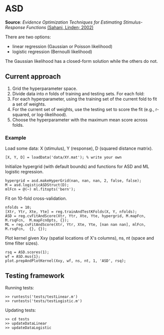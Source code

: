 # ASD

__Source__: _Evidence Optimization Techniques for Estimating Stimulus-Response Functions_ [(Sahani, Linden; 2002)](http://papers.nips.cc/paper/2294-evidence-optimization-techniques-for-estimating-stimulus-response-functions)

There are two options:

* linear regression (Gaussian or Poisson likelihood)
* logistic regression (Bernoulli likelihood)

The Gaussian likelihood has a closed-form solution while the others do not.

## Current approach

1. Grid the hyperparameter space.
2. Divide data into _n_ folds of training and testing sets. For each fold:
3. For each hyperparameter, using the training set of the current fold to fit a set of weights.
4. For the current set of weights, use the testing set to score the fit (e.g., r-squared, or log-likelihood).
5. Choose the hyperparameter with the maximum mean score across folds.

### Example

Load some data: X (stimulus), Y (response), D (squared distance matrix).

```
[X, Y, D] = loadData('data/XY.mat'); % write your own
```

Initialize hypergrid (with default bounds) and functions for ASD and ML logistic regression.


```
hypergrid = asd.makeHyperGrid(nan, nan, nan, 2, false, false);
M = asd.logisticASDStruct(D);
mlFcn = @(~) ml.fitopts('bern');
```

Fit on 10-fold cross-validation.

```
nfolds = 10;
[Xtr, Ytr, Xte, Yte] = reg.trainAndTestKFolds(X, Y, nfolds);
ASD = reg.cvFitAndScore(Xtr, Ytr, Xte, Yte, hypergrid, M.mapFcn, M.rsqFcn,  M.mapFcnOpts, {});
ML = reg.cvFitAndScore(Xtr, Ytr, Xte, Yte, [nan nan nan], mlFcn, M.rsqFcn,  {}, {});
```

Plot kernel given Xxy (spatial locations of X's columns), ns, nt (space and time filter sizes).

```
rsq = ASD.scores(1);
wf = ASD.mus{1};
plot.prepAndPlotKernel(Xxy, wf, ns, nt, 1, 'ASD', rsq);
```

## Testing framework

Running tests:

```
>> runtests('tests/testLinear.m')
>> runtests('tests/testLogistic.m')
```

Updating tests:

```
>> cd tests
>> updateDataLinear
>> updateDataLogistic
```
